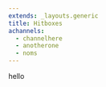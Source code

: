 ```yaml
---
extends: _layouts.generic
title: Hitboxes
achannels:
  - channelhere
  - anotherone
  - noms
---
```


hello
